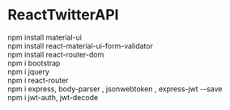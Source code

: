 # ReactTwitterAPI
npm install material-ui <br>
npm install react-material-ui-form-validator <br>
npm install react-router-dom <br>
npm i bootstrap <br>
npm i jquery <br>
npm i react-router <br>
npm i express,  body-parser , jsonwebtoken , express-jwt --save <br>
npm i jwt-auth, jwt-decode
